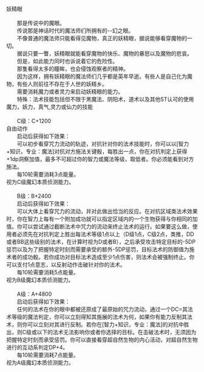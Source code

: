 <title>妖精眼</title>
<meta name="GENERATOR" content="WinCHM">
<meta http-equiv="Content-Type" content="text/html; charset=gb2312">
<br>妖精眼
<br>
<br>　　那是传说中的魔眼。
<br>　　传说那是神话时代的魔法师们所拥有的--幻之眼。
<br>　　不像普通的魔法师只能看得见魔物，真正的妖精眼，据说能够看穿魔物的一切。
<br>　　据说只要一瞥，妖精眼就能看穿魔物的快乐、魔物的暴怒以及魔物的悲哀。
<br>　　但是，如此能力同时也诉说着它的危险性。
<br>　　那隻看得太多的瞳眸，也会侵蚀观察者的精神。
<br>　　因为这样，拥有妖精眼的魔法师们几乎都是英年早逝。有些人是自己化为魔物，有些人则前往不存在于人世的妖精乡。
<br>　　需要消耗魔力或者灵力来启动妖精眼的能力。
<br>　　特殊：法术技能包括但不限于黑魔法、阴阳术，道术以及其他ST认可的使用魔力，妖力，真气,灵力或仙力的技能
<br>
<br>　　C级：C+1200
<br>    自由动作
<br>　　启动后获得如下效果：
<br>　　可以初步看穿咒力流动的轨迹，对抗针对你的法术技能时，你可以以[智力+知识，专业：魔法]对抗对方施法关键骰，每胜出一点，你在对抗判定上获得+1dp洞察加值，最多不可超过你的智力或魔法等级，取低者。你必须能看到对方施法。
<br>　　每10轮需要消耗3点能量。
<br>    视为C级魔幻本质侦测能力。
<br>
<br>　　B级：B+2400
<br>　　启动后获得如下效果：
<br>　　可以大体上看穿咒力的流动，并对此做出恰当的反应。在对抗区域类法术效果时，你在智力上每有一个附加成功就可以指定区域内的一个生物获得与你相同的加值。你可以尝试通过截断法术中咒力的流动来终止法术的运行。如果要这么做，使用者必须先在对抗判定上胜出每法术等级1点以上（D级1点，C级2点，类推，DD或者BB这些级别的法术，在计算时视为D或者B），之后承受攻击特定目标的-5DP惩罚以及为了把握特定时刻而需要承受的额外-5DP惩罚，目标法术的防御值为施术者的成功骰。若你成功对目标法术造成至少1点伤害，则法术会被强制终止。你可以支付1点意志，以反射动作击破针对你的法术。
<br>　　每10轮需要消耗5点能量。
<br>    视为B级魔幻本质侦测能力。
<br>
<br>　　A级：A+4800
<br>　　启动后获得如下效果：
<br>　　任何的法术在你的眼中都被还原成了最原始的咒力流动，通过一个DC=其法术等级的魔法判定，你可以立刻得知其施展的法术为何，如果你有能力反制其法术，则你可以立刻对其进行反制。若你在[智力+知识，专业：魔法]的对抗中胜出，则C级或以下的法术无法影响你或者你选择的目标。在击破法术时，无须因为把握特定时刻而承受惩罚。你可以直接看穿超自然生物的内心活动，对超自然生物进行的互动系判定DP+4。
<br>　　每10轮需要消耗7点能量。
<br>    视为A级魔幻本质侦测能力。